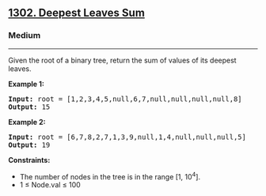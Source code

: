 <h2><a href="https://leetcode.com/problems/deepest-leaves-sum">1302. Deepest Leaves Sum</a></h2>
<h3>Medium</h3>
<hr>
<p>Given the root of a binary tree, return the sum of values of its deepest leaves.</p>

<p><strong>Example 1:</strong></p>
<pre>
<strong>Input:</strong> root = [1,2,3,4,5,null,6,7,null,null,null,null,8]
<strong>Output:</strong> 15
</pre>

<p><strong>Example 2:</strong></p>
<pre>
<strong>Input:</strong> root = [6,7,8,2,7,1,3,9,null,1,4,null,null,null,5]
<strong>Output:</strong> 19
</pre>

<p><strong>Constraints:</strong></p>
<ul>
<li>The number of nodes in the tree is in the range [1, 10<sup>4</sup>].</li>
<li>1 ≤ Node.val ≤ 100</li>
</ul>
